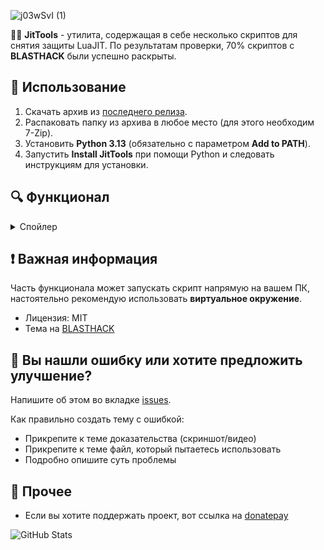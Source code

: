 ![j03wSvI (1)](https://github.com/user-attachments/assets/db84409e-109a-497f-b5ac-b3ad78f456f2)

👩‍💻 **JitTools** - утилита, содержащая в себе несколько скриптов для снятия защиты LuaJIT. 
По результатам проверки, 70% скриптов с **BLASTHACK** были успешно раскрыты.

## 🚀 Использование

1. Скачать архив из [последнего релиза](https://github.com/untitled-1111/JitTools/releases/latest).
2. Распаковать папку из архива в любое место (для этого необходим 7-Zip).
3. Установить **Python 3.13** (обязательно с параметром **Add to PATH**).
4. Запустить **Install JitTools** при помощи Python и следовать инструкциям для установки.

## 🔍 Функционал

<details>
  <summary>Спойлер</summary>

- Декомпиляция
    - [x] [LuaJIT Fork](https://www.blast.hk/threads/221567)
    - [x] Python Fork

- Анпротектор
    - [x] [Unprot v2.1](https://www.blast.hk/threads/221567/post-1559984)

- Запуск кода
  - [x] [Moonsec Dumper](https://t.me/quesada_main)
  - [x] [Hook Obfuscation](https://www.blast.hk/threads/127048)
  - [x] [Lua Debugger](https://www.blast.hk/threads/46138)
  - [x] [XOR Unpacker](https://github.com/Gork3m/filesecuring-xor-unpacker)

- Деобфускаторы
  - [x] [Base64 Deobfuscator](http://lua-users.org/wiki/BaseSixtyFour)
  - [x] [Shit Deobfuscator](https://www.blast.hk/threads/173002/#post-1285137)

- Компиляция
  - [x] [LuaJIT Compiler](https://github.com/LuaJIT/LuaJIT)
  - [x] [Joiner](https://www.blast.hk/threads/38714/post-376714)

- Просмотр инструкций
  - [x] [BCViewer](https://t.me/AkuJla)
  - [x] [Luad](https://github.com/imring/Luad)
  - [x] ASM

</details>

## ❗ Важная информация

Часть функционала может запускать скрипт напрямую на вашем ПК, настоятельно рекомендую использовать **виртуальное окружение**.
- Лицензия: MIT
- Тема на [BLASTHACK](https://www.blast.hk/threads/223498/)

## 🐞 Вы нашли ошибку или хотите предложить улучшение?

Напишите об этом во вкладке [issues](https://github.com/untitled-1111/JitTools/issues).

Как правильно создать тему с ошибкой:
- Прикрепите к теме доказательства (скриншот/видео)
- Прикрепите к теме файл, который пытаетесь использовать
- Подробно опишите суть проблемы

## 📂 Прочее
- Если вы хотите поддержать проект, вот ссылка на [donatepay](https://new.donatepay.ru/@1306276)

![GitHub Stats](https://github-readme-stats.vercel.app/api?username=untitled-1111&show_icons=true&theme=dark)
